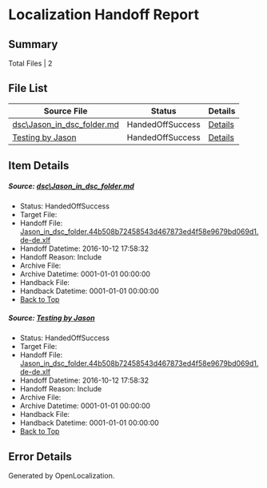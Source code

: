 # <a name='report-top'></a> Localization Handoff Report

## Summary
 Total Files | 2

## File List
 Source File | Status | Details 
 ----------- | ------ | ------- 
 [dsc\Jason_in_dsc_folder.md](https://github.com/OpenLocalizationOrg/PowerShell-Docs/blob/a89a5954e4d1d2f8028b0c8e16b974cefbee2410/dsc/Jason_in_dsc_folder.md) | HandedOffSuccess | [Details](#89a3d4320f255075a88ee3aea2564ad03b50879638)
 [Testing by Jason](https://github.com/OpenLocalizationOrg/PowerShell-Docs/blob/a89a5954e4d1d2f8028b0c8e16b974cefbee2410/Testing%20by%20Jason) | HandedOffSuccess | [Details](#89a3d4320f255075a88ee3aea2564ad03b508796339)

## Item Details
##### <a name='89a3d4320f255075a88ee3aea2564ad03b50879638'></a> Source: [dsc\Jason_in_dsc_folder.md](https://github.com/OpenLocalizationOrg/PowerShell-Docs/blob/a89a5954e4d1d2f8028b0c8e16b974cefbee2410/dsc/Jason_in_dsc_folder.md)
* Status: HandedOffSuccess
* Target File: 
* Handoff File: [Jason_in_dsc_folder.44b508b72458543d467873ed4f58e9679bd069d1.de-de.xlf](https://github.com/OpenLocalizationOrg/PowerShell-Docs.handoff/blob/37cbae771d399a12c122bddf40c30f90b0ebfbb8/ol-handoff/OpenLocalizationOrg/PowerShell-Docs.de-de/master/Jason_in_dsc_folder.44b508b72458543d467873ed4f58e9679bd069d1.de-de.xlf)
* Handoff Datetime: 2016-10-12 17:58:32
* Handoff Reason: Include
* Archive File: 
* Archive Datetime: 0001-01-01 00:00:00
* Handback File: 
* Handback Datetime: 0001-01-01 00:00:00
* [Back to Top](#report-top)

##### <a name='89a3d4320f255075a88ee3aea2564ad03b508796339'></a> Source: [Testing by Jason](https://github.com/OpenLocalizationOrg/PowerShell-Docs/blob/a89a5954e4d1d2f8028b0c8e16b974cefbee2410/Testing%20by%20Jason)
* Status: HandedOffSuccess
* Target File: 
* Handoff File: [Jason_in_dsc_folder.44b508b72458543d467873ed4f58e9679bd069d1.de-de.xlf](https://github.com/OpenLocalizationOrg/PowerShell-Docs.handoff/blob/37cbae771d399a12c122bddf40c30f90b0ebfbb8/ol-handoff/OpenLocalizationOrg/PowerShell-Docs.de-de/master/Jason_in_dsc_folder.44b508b72458543d467873ed4f58e9679bd069d1.de-de.xlf)
* Handoff Datetime: 2016-10-12 17:58:32
* Handoff Reason: Include
* Archive File: 
* Archive Datetime: 0001-01-01 00:00:00
* Handback File: 
* Handback Datetime: 0001-01-01 00:00:00
* [Back to Top](#report-top)


## Error Details

Generated by OpenLocalization.
